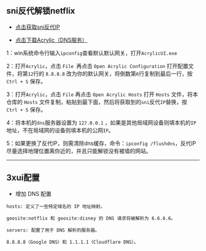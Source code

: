 ## sni反代解锁netflix

- [点击获取sni反代IP](https://fofa.info/result?qbase64=Ym9keT0iQmFja2VuZCBub3QgYXZhaWxhYmxlIg%3D%3D)

- [点击下载Acrylic（DNS服务）](https://mayakron.altervista.org/support/acrylic/Home.htm)

1：win系统命令行输入`ipconfig`查看默认默认网关，打开`AcrylicUI.exe`

2：打开`Acrylic`，点击 `File `再点击 `Open Acrylic Configuration` 打开配置文件，将第`12`行的 `8.8.8.8` 改为你的默认网关，将倒数第`6`行复制到最后一行，按 `Ctrl + S` 保存。

3：打开`Acrylic`，点击 `File` 再点击 `Open Acrylic Hosts` 打开 `Hosts` 文件，将本仓库的 `Hosts` 文件复制，粘贴到最下面，然后将获取到的`sni`反代`IP`替换，按 `Ctrl + S` 保存。

4：将本机的`dns`服务器设置为 `127.0.0.1` ，如果是其他局域网设备则填本机的`IP`地址，不在局域网的设备则填本机的公网`IP`。

5：如果更换了反代IP，则需清除dns缓存，命令：`ipconfig /flushdns`，反代IP尽量选择地理位置离你近的，并且只能解锁没有被墙的网站。

---

## 3xui配置

- 增加 DNS 配置

```
hosts: 定义了一些特定域名的 IP 地址映射。

geosite:netflix 和 geosite:disney 的 DNS 请求将被解析为 6.6.6.6。
```
```
servers: 配置了用于 DNS 解析的服务器。

8.8.8.8（Google DNS）和 1.1.1.1（Cloudflare DNS）。
```
